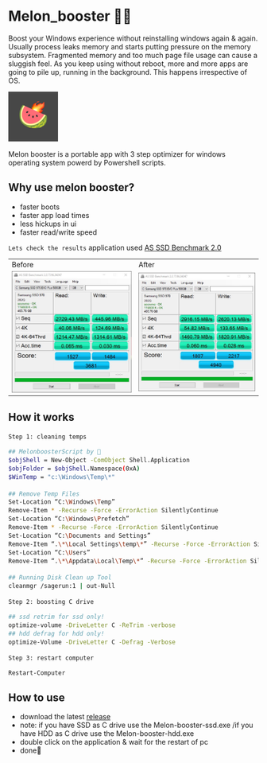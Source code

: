 # Melon_booster 🍉🔥
 Boost your Windows experience without reinstalling windows again & again. Usually process leaks memory and starts putting pressure on the memory subsystem. Fragmented memory and too much page file usage can cause a sluggish feel. As you keep using without reboot, more and more apps are going to pile up, running in the background. This happens irrespective of OS. 
<p align="left">
  <img src="https://github.com/watermelonvault/Melon_booster/blob/main/pics/Melon.jpg" width="100"/>
</p>
Melon booster is a portable app with 3 step optimizer for windows operating system powerd by Powershell scripts.

## Why use melon booster?
- faster boots
- faster app load times
- less hickups in ui
- faster read/write speed

`Lets check the results` application used [AS SSD Benchmark 2.0](https://www.majorgeeks.com/mg/getmirror/as_ssd_benchmark,1.html)
 <table>
   <td>Before</td>
   <td>After</td>
  <tr>
    <td><img src="https://github.com/watermelonvault/Melon_booster/blob/main/pics/before.jpg"></td>
    <td><img src="https://github.com/watermelonvault/Melon_booster/blob/main/pics/after.jpg"></td>
  </tr>
 </table>

## How it works

`Step 1: cleaning temps`
```bash
## MelonboosterScript by 🍉
$objShell = New-Object -ComObject Shell.Application 
$objFolder = $objShell.Namespace(0xA) 
$WinTemp = "c:\Windows\Temp\*" 

## Remove Temp Files  
Set-Location “C:\Windows\Temp”  
Remove-Item * -Recurse -Force -ErrorAction SilentlyContinue  
Set-Location “C:\Windows\Prefetch”  
Remove-Item * -Recurse -Force -ErrorAction SilentlyContinue  
Set-Location “C:\Documents and Settings”  
Remove-Item “.\*\Local Settings\temp\*” -Recurse -Force -ErrorAction SilentlyContinue  
Set-Location “C:\Users”  
Remove-Item “.\*\Appdata\Local\Temp\*” -Recurse -Force -ErrorAction SilentlyContinue  

## Running Disk Clean up Tool  
cleanmgr /sagerun:1 | out-Null  

```
`Step 2: boosting C drive`
```bash
## ssd retrim for ssd only!
optimize-volume -DriveLetter C -ReTrim -verbose
## hdd defrag for hdd only!
optimize-Volume -DriveLetter C -Defrag -Verbose

```
`Step 3: restart computer`
```bash
Restart-Computer
```
## How to use
- download the latest [release](https://github.com/watermelonvault/Melon_booster/releases/tag/V.1)
- note: 
  if you have SSD as C drive use the Melon-booster-ssd.exe
  /if you have HDD as C drive use the Melon-booster-hdd.exe
- double click on the application & wait for the restart of pc
- done🍉



